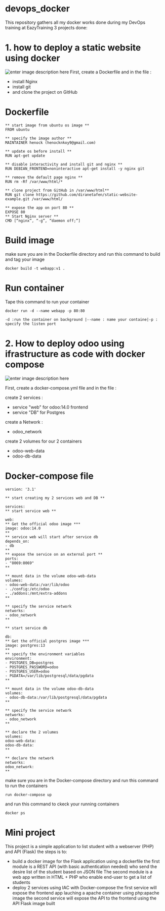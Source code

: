 # devops_docker

This repository gathers all my docker works done during my DevOps training at EazyTraining
3 projects done:
# 1. how to deploy a static website using docker

![enter image description here](https://raw.githubusercontent.com/hnkoy/devops_docker/master/webapp_infra.jpg)
First, create a Dockerfile and in the file :
- install  Nginx
- install git
- and clone the project on GitHub 
 # Dockerfile
 ```
** start image from ubuntu os image **
 FROM ubuntu
 
 ** specify the image author **
MAINTAINER henock (henocknkoy9@gmail.com)

** update os before install **
RUN apt-get update

** disable interactivity and install git and nginx **
RUN DEBIAN_FRONTEND=noninteractive apt-get install -y nginx git

** remove the default page nginx **
RUN rm -Rf /var/www/html/*

** clone project from GitHub in /var/www/html**
RUN git clone https://github.com/diranetafen/static-website-example.git /var/www/html/

** expose the app on port 80 **
EXPOSE 80
** Start Nginx server **
CMD [“nginx”, “-g”, “daemon off;”]
 ```      
# Build image
make sure you are in the Dockerfile directory and run this command to build and tag your image
```   
docker build -t webapp:v1 .
 ```
# Run container
Tape this command to run your container
```
docker run -d --name webapp -p 80:80
```
```
-d :run the container on background |--name : name your containe|-p : specify the listen port
```
# 2. How to deploy odoo using ifrastructure as code with docker compose

![enter image description here](https://raw.githubusercontent.com/hnkoy/devops_docker/master/odoo_iac_infra.jpg)

First, create a docker-compose.yml file and in the file :

create 2 services :
- service "web" for odoo:14.0 frontend
- service "DB" for Postgres

create a Network :
- odoo_network

create 2 volumes for our 2 containers
- odoo-web-data
- odoo-db-data

# Docker-compose file
 ```
 version: '3.1'
 
 ** start creating my 2 services web and DB **
 
services:
** start service web **

web:
** Get the official odoo image ***
image: odoo:14.0
**                              
** service web will start after service db
depends_on:
- db
**    
** expose the service on an external port **
ports:
- "8069:8069"
**                                

** mount data in the volume odoo-web-data
volumes:
- odoo-web-data:/var/lib/odoo
- ./config:/etc/odoo
- ./addons:/mnt/extra-addons
**                                             

** specify the service network
networks:
- odoo_network
**                                                 

** start service db

db:
** Get the official postgres image ***
image: postgres:13
**                                       
** specify the environment variables
environment:
- POSTGRES_DB=postgres
- POSTGRES_PASSWORD=odoo
- POSTGRES_USER=odoo
- PGDATA=/var/lib/postgresql/data/pgdata
**                                                   

** mount data in the volume odoo-db-data
volumes:
- odoo-db-data:/var/lib/postgresql/data/pgdata
**                                                    

** specify the service network
networks:
- odoo_network
**                                      

** declare the 2 volumes
volumes:
odoo-web-data:
odoo-db-data:
**                                

** declare the network
networks:
odoo_network:
**                              
  ```
make sure you are in the Docker-compose directory and run this command to run the containers
```
run docker-compose up
```
and run this command to ckeck your running containers
```
docker ps
```

# Mini project

This project is a simple application to list student with a webserver (PHP) and API (Flask)
the steps is to:
- build a docker image for the Flask application using a dockerfile
the first module is a REST API (with basic authentication needed) who send the desire list of the student based on JSON file
The second module is a web app written in HTML + PHP who enable end-user to get a list of students
- deploy 2 services using IAC with Docker-compose 
the first service will expose the frontend app lauching a apache container using php:apache image
the second service will expose the API to the frontend using the API Flask image built 
